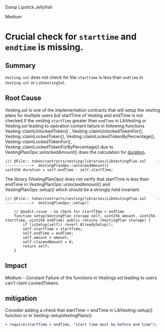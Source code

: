 Damp Lipstick Jellyfish

Medium

# Crucial check for `starttime` and `endtime` is missing.

## Summary

`Vesting.sol` does not check for the `starttime` is less than `endtime` in `Vesting.sol` or `LibVestingSol`.

## Root Cause

Vesting.sol is one of the implementation contracts that will setup the vesting plans for multiple users but startTime of Vesting and endTime is not checked if the vesting `startTime` greater than `endTime` in LibVesting or Vesting.sol leading to operation contant failure in following functions Vesting::claimUnlockedToken() , Vesting::claimUnlockedTokenFor(), Vesting::claimLockedToken(), Vesting::claimLockedTokenByPercentage(), Vesting::claimLockedTokenFor(), Vesting::claimLockedTokenForByPercentage() due to VestingPlanOps::unlockedAmount() does the calculation for [duration](https://github.com/sherlock-audit/2025-03-symm-io-stacking/blob/main/token/contracts/vesting/libraries/LibVestingPlan.sol#L24).

```sol
/// @File:: token/contracts/vesting/libraries/LibVestingPlan.sol     ------------->  VestingPlanOps::unlockedAmount()
uint256 duration = self.endTime - self.startTime; 
```

The library (VestingPlanOps) does not verify that startTime is less than endTime in VestingPlanOps::unlockedAmount() and VestingPlanOps::setup() which should be a strongly held invariant.

```sol
/// @File:: token/contracts/vesting/libraries/LibVestingPlan.sol     ------------->  VestingPlanOps::setup()

	// @audit-issue - no check for startTIme < endTime
	function setup(VestingPlan storage self, uint256 amount, uint256 startTime, uint256 endTime) public returns (VestingPlan storage) {
		if (isSetup(self)) revert AlreadySetup();
		self.startTime = startTime;
		self.endTime = endTime;
		self.amount = amount;
		self.claimedAmount = 0;
		return self;
	}
```

## Impact
Medium - Constant Failure of the functions in Vestings.sol leading to users can't claim LockedTokens. 

## mitigation

Consider adding a check that startTime < endTime in LibVesting::setup() function or in Vesting::setupVestingPlans().

```diff
+ require(startTime < endTime, "start time must be before end time");
```